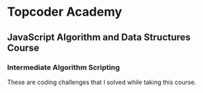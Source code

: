 # Topcoder Academy

## JavaScript Algorithm and Data Structures Course

### Intermediate Algorithm Scripting
These are coding challenges that I solved while taking this course.
